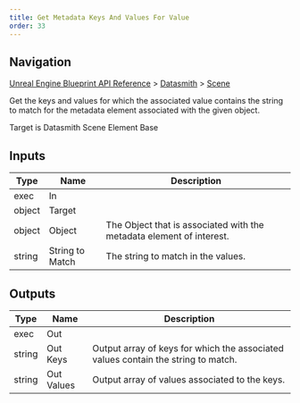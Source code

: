 ```yaml
---
title: Get Metadata Keys And Values For Value
order: 33
---
```

## Navigation

[Unreal Engine Blueprint API Reference](https://dev.epicgames.com/documentation/en-us/unreal-engine/BlueprintAPI) > [Datasmith](https://dev.epicgames.com/documentation/en-us/unreal-engine/BlueprintAPI/Datasmith) > [Scene](https://dev.epicgames.com/documentation/en-us/unreal-engine/BlueprintAPI/Datasmith/Scene)

Get the keys and values for which the associated value contains the string to match for the metadata element associated with the given object.

Target is Datasmith Scene Element Base

## Inputs

| Type | Name | Description |
| --- | --- | --- |
| exec | In |  |
| object | Target |  |
| object | Object | The Object that is associated with the metadata element of interest. |
| string | String to Match | The string to match in the values. |

## Outputs

| Type | Name | Description |
| --- | --- | --- |
| exec | Out |  |
| string | Out Keys | Output array of keys for which the associated values contain the string to match. |
| string | Out Values | Output array of values associated to the keys. |
